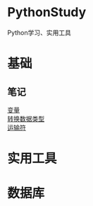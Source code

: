 # PythonStudy
Python学习、实用工具

# 基础
## 笔记
<a href="https://github.com/lzhjavagithub/PythonStudy/blob/master/basic/doc/05-%E5%8F%98%E9%87%8F.md">
变量
</a>
<br>
<a href="https://github.com/lzhjavagithub/PythonStudy/blob/master/basic/doc/08-%E8%BD%AC%E6%8D%A2%E6%95%B0%E6%8D%AE%E7%B1%BB%E5%9E%8B(1).md">
转换数据类型
</a>
<br>
<a href="https://github.com/lzhjavagithub/PythonStudy/blob/master/basic/doc/09-%E8%BF%90%E7%AE%97%E7%AC%A6.md">
运输符
</a>

# 实用工具

# 数据库